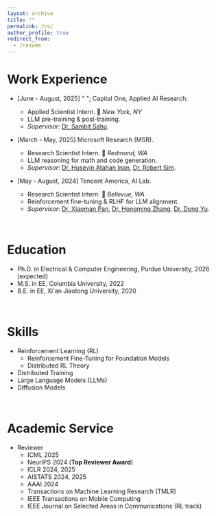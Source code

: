 ```yaml
---
layout: archive
title: ""
permalink: /cv/
author_profile: true
redirect_from:
  - /resume
---
```


Work Experience
======
* \[June - August, 2025\] &#9;"  ";<i class="fa-solid fa-money-check-dollar"></i> Capital One, Applied AI Research.
  * Applied Scientist Intern.   🏡 *New York, NY*
  * LLM pre-training & post-training.
  * *Supervisor*: [Dr. Sambit Sahu](https://scholar.google.com/citations?user=lhCvmjkAAAAJ&hl=en).

* \[March - May, 2025\] &#9;&#9;<i class="fa-brands fa-microsoft"></i> Microsoft Research (MSR).
  * Research Scientist Intern.   🏡 *Redmond, WA*
  * LLM reasoning for math and code generation.
  * *Supervisor*: [Dr. Huseyin Atahan Inan](https://www.microsoft.com/en-us/research/people/huinan/), [Dr. Robert Sim](https://scholar.google.com/citations?user=uT8sPt8AAAAJ).

* \[May - August, 2024\] &#9;&#9;<i class="fa-brands fa-qq"></i> Tencent America, AI Lab.
  * Research Scientist Intern.   🏡 *Bellevue, WA*
  * Reinforcement fine-tuning & RLHF for LLM alignment.
  * *Supervisor*: [Dr. Xiaoman Pan](https://scholar.google.com/citations?user=tRPF03IAAAAJ), [Dr. Hongming Zhang](https://scholar.google.com/citations?user=i5ETuuQAAAAJ), [Dr. Dong Yu](https://scholar.google.com/citations?hl=en&user=tMY31_gAAAAJ&view_op=list_works&sortby=pubdate).

<br>

Education
======
* Ph.D. in Electrical & Computer Engineering, Purdue University, 2026 (expected)
* M.S. in EE, Columbia University, 2022
* B.E. in EE, Xi'an Jiaotong University, 2020

<br>

Skills
======
* Reinforcement Learning (RL)
  * Reinforcement Fine-Tuning for Foundation Models
  * Distributed RL Theory
* Distributed Training
* Large Language Models (LLMs)
* Diffusion Models

<br>

Academic Service
======
* Reviewer
  * ICML 2025
  * NeurIPS 2024 (**Top Reviewer Award**)
  * ICLR 2024, 2025
  * AISTATS 2024, 2025
  * AAAI 2024
  * Transactions on Machine Learning Research (TMLR)
  * IEEE Transactions on Mobile Computing
  * IEEE Journal on Selected Areas in Communications (RL track)


<head> 
    <script defer src="https://use.fontawesome.com/releases/v6.7.2/js/all.js"></script> 
    <script defer src="https://use.fontawesome.com/releases/v6.7.2/js/v4-shims.js"></script> 
</head> 
<link rel="stylesheet" href="https://use.fontawesome.com/releases/v6.7.2/css/all.css">
